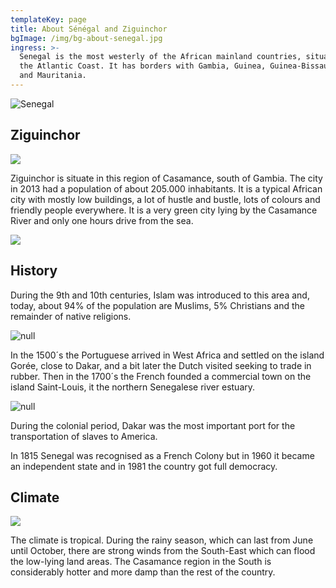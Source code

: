 ```yaml
---
templateKey: page
title: About Sénégal and Ziguinchor
bgImage: /img/bg-about-senegal.jpg
ingress: >-
  Senegal is the most westerly of the African mainland countries, situated on
  the Atlantic Coast. It has borders with Gambia, Guinea, Guinea-Bissau, Mali
  and Mauritania.
---
```

![Senegal](/img/map.jpg)





## Ziguinchor

![](/img/gata-z.jpg)

Ziguinchor is situate in this region of Casamance, south of Gambia. The city in 2013 had a population of about 205.000 inhabitants. It is a typical African city with mostly low buildings, a lot of hustle and bustle, lots of colours and friendly people everywhere. It is a very green city lying by the Casamance River and only one hours drive from the sea.

![](/img/butik-z.jpg)

## History

During the 9th and 10th centuries, Islam was introduced to this area and, today, about 94% of the population are Muslims, 5% Christians and the remainder of native religions.

![null](/img/senegal-3003.jpg)

In the 1500´s the Portuguese arrived in West Africa and settled on the island Gorée, close to Dakar, and a bit later the Dutch visited seeking to trade in rubber. Then in the 1700´s the French founded a commercial town on the island Saint-Louis, it the northern Senegalese river estuary.

![null](/img/om-senegal-300.jpg)

During the colonial period, Dakar was the most important port for the transportation of slaves to America.

In 1815 Senegal was recognised as a French Colony but in 1960 it became an independent state and in 1981 the country got full democracy.



## Climate

![](/img/om-senegal-15.jpg)

The climate is tropical. During the rainy season, which can last from June until October, there are strong winds from the South-East which can flood the low-lying land areas. The Casamance region in the South is considerably hotter and more damp than the rest of the country.
